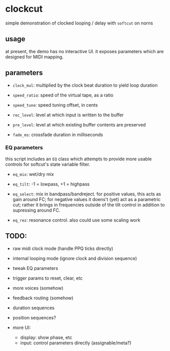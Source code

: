 # clockcut

simple demonstration of clocked looping / delay with `softcut` on norns

## usage

at present, the demo has no interactive UI. it exposes parameters which are designed for MIDI mapping.

## parameters

- `clock_mul`: multiplied by the clock beat duration to yield loop duration

- `speed_ratio`: speed of the virtual tape, as a ratio

- `speed_tune`: speed tuning offset, in cents

- `rec_level`: level at which input is written to the buffer

- `pre_level`: level at which existing buffer contents are preserved

- `fade_ms`: crossfade duration in milliseconds

### EQ parameters

this script includes an `EQ` class which attempts to provide more usable controls for softcut's state variable filter.

- `eq_mix`: wet/dry mix

- `eq_tilt`: -1 = lowpass, +1 = highpass

- `eq_select`: mix in bandpass/bandreject. for positive values, this acts as gain around FC; for negative values it doens't (yet) act as a parametric cut; rather it brings in frequencies outside of the tilt control in addition to supressing around FC.

- `eq_rez`: resonance control. also could use some scaling work

## TODO:

- raw midi clock mode (handle PPQ ticks directly)
- internal looping mode (ignore clock and division sequence)
- tweak EQ parameters

- trigger params to reset, clear, etc

- more voices (somehow)
- feedback routing (somehow)

- duration sequences
- position sequences?

- more UI:
  - display: show phase, etc
  - input: control parameters directly (assignable/meta?)
